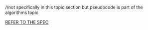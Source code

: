 //not specifically in this topic section but pseudocode is part of the algorithms topic

[REFER TO THE SPEC](https://github.com/JachymT/a-level-cs-blog/edit/main/Algorithms%20and%20programming/2.2.1/Pseudocode/README.md)
